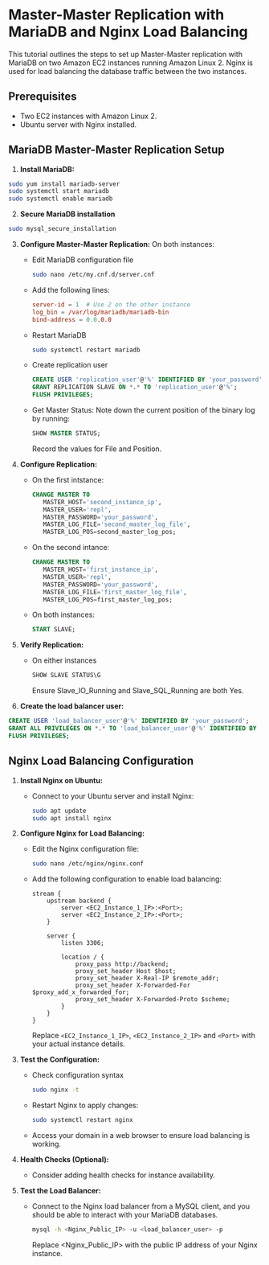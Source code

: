 # Master-Master Replication with MariaDB and Nginx Load Balancing

This tutorial outlines the steps to set up Master-Master replication with MariaDB on two Amazon EC2 instances running Amazon Linux 2. Nginx is used for load balancing the database traffic between the two instances.

## Prerequisites

- Two EC2 instances with Amazon Linux 2.
- Ubuntu server with Nginx installed.

## MariaDB Master-Master Replication Setup

1. **Install MariaDB:**
```bash
sudo yum install mariadb-server
sudo systemctl start mariadb
sudo systemctl enable mariadb
```

2. **Secure MariaDB installation**
```bash
sudo mysql_secure_installation
```

3. **Configure Master-Master Replication:**
On both instances:
   - Edit MariaDB configuration file
      ```bash
      sudo nano /etc/my.cnf.d/server.cnf
      ```
   - Add the following lines:
     ```cnf
     server-id = 1  # Use 2 on the other instance
     log_bin = /var/log/mariadb/mariadb-bin
     bind-address = 0.0.0.0
     ```
   - Restart MariaDB
     ```bash
     sudo systemctl restart mariadb
     ```
   - Create replication user
     ```sql
     CREATE USER 'replication_user'@'%' IDENTIFIED BY 'your_password';
     GRANT REPLICATION SLAVE ON *.* TO 'replication_user'@'%';
     FLUSH PRIVILEGES;
     ```
   - Get Master Status:
     Note down the current position of the binary log by running:
     ```sql
     SHOW MASTER STATUS;
     ```
     Record the values for File and Position.

4. **Configure Replication:**
   - On the first intstance:
     ```sql
     CHANGE MASTER TO
        MASTER_HOST='second_instance_ip',
        MASTER_USER='repl',
        MASTER_PASSWORD='your_password',
        MASTER_LOG_FILE='second_master_log_file',
        MASTER_LOG_POS=second_master_log_pos;
     ```
   - On the second intance:
     ```sql
     CHANGE MASTER TO
        MASTER_HOST='first_instance_ip',
        MASTER_USER='repl',
        MASTER_PASSWORD='your_password',
        MASTER_LOG_FILE='first_master_log_file',
        MASTER_LOG_POS=first_master_log_pos;
     ```
   - On both instances:
     ```sql
     START SLAVE;
     ```

5. **Verify Replication:**
   - On either instances
     ```sql
     SHOW SLAVE STATUS\G
     ```
     Ensure Slave_IO_Running and Slave_SQL_Running are both Yes.

6. **Create the load balancer user:**
```sql
CREATE USER 'load_balancer_user'@'%' IDENTIFIED BY 'your_password';
GRANT ALL PRIVILEGES ON *.* TO 'load_balancer_user'@'%' IDENTIFIED BY 'your_password' WITH GRANT OPTION;
FLUSH PRIVILEGES;
```

## Nginx Load Balancing Configuration

1. **Install Nginx on Ubuntu:**
   - Connect to your Ubuntu server and install Nginx:
     ```bash
     sudo apt update
     sudo apt install nginx
     ```

2. **Configure Nginx for Load Balancing:**
   - Edit the Nginx configuration file:
     ```bash
     sudo nano /etc/nginx/nginx.conf
     ```
   - Add the following configuration to enable load balancing:
     ```nginx
     stream {
         upstream backend {
             server <EC2_Instance_1_IP>:<Port>;
             server <EC2_Instance_2_IP>:<Port>;
         }

         server {
             listen 3306;

             location / {
                 proxy_pass http://backend;
                 proxy_set_header Host $host;
                 proxy_set_header X-Real-IP $remote_addr;
                 proxy_set_header X-Forwarded-For $proxy_add_x_forwarded_for;
                 proxy_set_header X-Forwarded-Proto $scheme;
             }
         }
     }
     ```
     Replace `<EC2_Instance_1_IP>`, `<EC2_Instance_2_IP>` and `<Port>` with your actual instance details.

3. **Test the Configuration:**
   - Check configuration syntax
     ```bash
     sudo nginx -t
     ```
   - Restart Nginx to apply changes:
     ```bash
     sudo systemctl restart nginx
     ```
   - Access your domain in a web browser to ensure load balancing is working.

5. **Health Checks (Optional):**
   - Consider adding health checks for instance availability.
  
6. **Test the Load Balancer:** 
   - Connect to the Nginx load balancer from a MySQL client, and you should be able to interact with your MariaDB databases.
     ```bash
     mysql -h <Nginx_Public_IP> -u <load_balancer_user> -p
     ```
     Replace <Nginx_Public_IP> with the public IP address of your Nginx instance.
